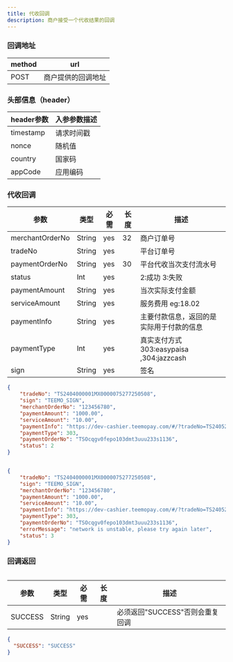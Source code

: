```yaml
---
title: 代收回调
description: 商户接受一个代收结果的回调
---
```


### 回调地址

| method | url                |
| ------ | ------------------ |
| POST   | 商户提供的回调地址 |

### 头部信息（header）

| header参数                  | 入参参数描述  |
|---------------------------|---------|
| timestamp                 | 请求时间戳   |
| nonce                     | 随机值     |
| country  | 国家码    |
| appCode  | 应用编码   |

### 代收回调

| 参数       | 类型   | 必需 | 长度  | 描述                          |
| ---------- | ------ | ---- |-----|-----------------------------|
| merchantOrderNo | String | yes  | 32  | 商户订单号                       |
| tradeNo    | String | yes  |     | 平台订单号                       |
| paymentOrderNo | String | yes  | 30  | 平台代收当次支付流水号                 |
| status     | Int | yes  |     | 2:成功 3:失败                   |
| paymentAmount     | String | yes   |     | 当次实际支付金额                    |
| serviceAmount   | String | yes   |     | 服务费用  eg:18.02              |
| paymentInfo     | String | yes   |     | 主要付款信息，返回的是实际用于付款的信息        |
| paymentType     | Int | yes   |     | 真实支付方式 303:easypaisa ,304:jazzcash |
| sign       | String | yes  |     | 签名                          |

```json title=成功回调示例
{
    "tradeNo": "TS2404000001MX0000075277250508",
    "sign": "TEEMO_SIGN",
    "merchantOrderNo": "123456780",
    "paymentAmount": "1000.00",
    "serviceAmount": "10.00",
    "paymentInfo": "https://dev-cashier.teemopay.com/#/?tradeNo=TS2405210001MX0000142911043800",
    "paymentType": 303,
    "paymentOrderNo": "TSOcqgv0fepo103dmt3uuu233s1136",
    "status": 2
}
```

```json title=失败回调示例

{
    "tradeNo": "TS2404000001MX0000075277250508",
    "sign": "TEEMO_SIGN",
    "merchantOrderNo": "123456780",
    "paymentAmount": "1000.00",
    "serviceAmount": "10.00",
    "paymentInfo": "https://dev-cashier.teemopay.com/#/?tradeNo=TS2405210001MX0000142911043800",
    "paymentType": 303,
    "paymentOrderNo": "TSOcqgv0fepo103dmt3uuu233s1136",
    "errorMessage": "network is unstable, please try again later",
    "status": 3
}

```

### 回调返回

<Table
thead={["字段", "类型", "必需", "描述"]}
tbody={[["SUCCESS", "String", "yes", '必须返回"SUCCESS"否则会重复回调']]}
/>

| 参数    | 类型   | 必需 | 长度 | 描述                            |
| ------- | ------ | ---- | ---- | ------------------------------- |
| SUCCESS | String | yes  |      | 必须返回"SUCCESS"否则会重复回调 |

```json title=回调示例
{
  "SUCCESS": "SUCCESS"
}
```
